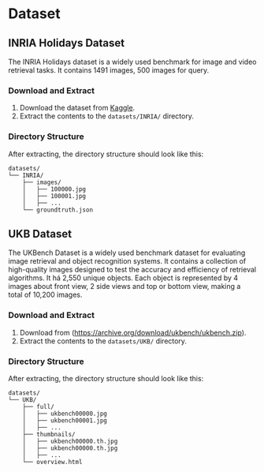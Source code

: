 # Dataset
## INRIA Holidays Dataset
The INRIA Holidays dataset is a widely used benchmark for image and video retrieval tasks. It contains 1491 images, 500 images for query.
### Download and Extract
1. Download the dataset from [Kaggle](https://www.kaggle.com/datasets/vadimshabashov/inria-holidays).
2. Extract the contents to the `datasets/INRIA/` directory.
### Directory Structure
After extracting, the directory structure should look like this:
```plaintext
datasets/
└── INRIA/
    ├── images/
    │   ├── 100000.jpg
    │   ├── 100001.jpg
    │   ├── ...
    └── groundtruth.json
```
## UKB Dataset
The UKBench Dataset is a widely used benchmark dataset for evaluating image retrieval and object recognition systems. It contains a collection of high-quality images designed to test the accuracy and efficiency of retrieval algorithms. It há 2,550 unique objects. Each object is represented by 4 images about front view, 2 side views and top or bottom view, making a total of 10,200 images.
### Download and Extract
1. Download from (https://archive.org/download/ukbench/ukbench.zip).
2. Extract the contents to the `datasets/UKB/` directory.
### Directory Structure
After extracting, the directory structure should look like this:
```plaintext
datasets/
└── UKB/
    ├── full/
    │   ├── ukbench00000.jpg
    │   ├── ukbench00001.jpg
    │   ├── ...
    ├── thumbnails/
    │   ├── ukbench00000.th.jpg
    │   ├── ukbench00000.th.jpg
    │   ├── ...
    └── overview.html

```